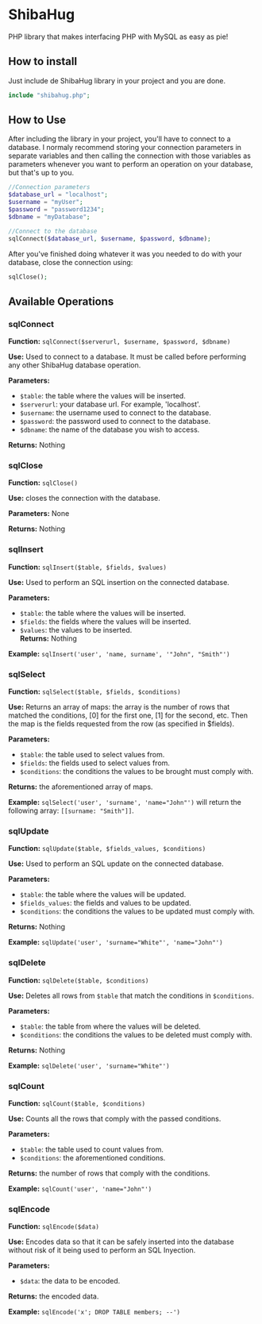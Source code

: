 # ShibaHug
PHP library that makes interfacing PHP with MySQL as easy as pie! 

## How to install
Just include de ShibaHug library in your project and you are done.
```php
include "shibahug.php";
```
## How to Use
After including the library in your project, you'll have to connect to a database. I normaly recommend storing your connection parameters in separate variables and then calling the connection with those variables as parameters whenever you want to perform an operation on your database, but that's up to you.

```php
//Connection parameters
$database_url = "localhost";
$username = "myUser";
$password = "password1234";
$dbname = "myDatabase";

//Connect to the database
sqlConnect($database_url, $username, $password, $dbname);
```

After you've finished doing whatever it was you needed to do with your database, close the connection using:
```php
sqlClose();
```

## Available Operations
### sqlConnect
**Function:** `sqlConnect($serverurl, $username, $password, $dbname)`

**Use:** Used to connect to a database. It must be called before performing any other ShibaHug database operation.

**Parameters:**
* `$table`: the table where the values will be inserted.
* `$serverurl`: your database url. For example, 'localhost'.
* `$username`: the username used to connect to the database.
* `$password`: the password used to connect to the database.
* `$dbname`: the name of the database you wish to access.

**Returns:** Nothing

### sqlClose
**Function:** `sqlClose()`

**Use:** closes the connection with the database.

**Parameters:** None

**Returns:** Nothing

### sqlInsert
**Function:** `sqlInsert($table, $fields, $values)`

**Use:** Used to perform an SQL insertion on the connected database.

**Parameters:**
 * `$table`: the table where the values will be inserted.
 * `$fields`: the fields where the values will be inserted.
 * `$values`: the values to be inserted.\
**Returns:** Nothing

**Example:** `sqlInsert('user', 'name, surname', '"John", "Smith"')`

### sqlSelect
**Function:** `sqlSelect($table, $fields, $conditions)`

**Use:** Returns an array of maps: the array is the number of rows that matched the conditions, [0] for the first one, [1] for the second, etc. Then the map is the fields requested from the row (as specified in $fields).

**Parameters:**
 * `$table`: the table used to select values from.
 * `$fields`: the fields used to select values from.
 * `$conditions`: the conditions the values to be brought must comply with.
 
**Returns:** the aforementioned array of maps.

**Example:** `sqlSelect('user', 'surname', 'name="John"')` will return the following array: `[[surname: "Smith"]]`.

### sqlUpdate
**Function:** `sqlUpdate($table, $fields_values, $conditions)`

**Use:** Used to perform an SQL update on the connected database.

**Parameters:**
 * `$table`: the table where the values will be updated.
 * `$fields_values`: the fields and values to be updated.
 * `$conditions`: the conditions the values to be updated must comply with.
 
**Returns:** Nothing

**Example:** `sqlUpdate('user', 'surname="White"', 'name="John"')`

### sqlDelete
**Function:** `sqlDelete($table, $conditions)`

**Use:** Deletes all rows from `$table` that match the conditions in `$conditions`.

**Parameters:**
 * `$table`: the table from where the values will be deleted.
 * `$conditions`: the conditions the values to be deleted must comply with.
 
**Returns:** Nothing

**Example:** `sqlDelete('user', 'surname="White"')`

### sqlCount
**Function:** `sqlCount($table, $conditions)`

**Use:** Counts all the rows that comply with the passed conditions.

**Parameters:**
 * `$table`: the table used to count values from.
 * `$conditions`: the aforementioned conditions.
 
**Returns:** the number of rows that comply with the conditions.

**Example:** `sqlCount('user', 'name="John"')`

### sqlEncode
**Function:** `sqlEncode($data)`

**Use:** Encodes data so that it can be safely inserted into the database without risk of it being used to perform an SQL Inyection.

**Parameters:**
 * `$data`: the data to be encoded.
 
**Returns:** the encoded data.

**Example:** `sqlEncode('x'; DROP TABLE members; --')`
